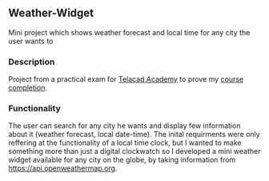 ## Weather-Widget

Mini project which shows weather forecast and local time for any city the user wants to

### Description

Project from a practical exam for [Telacad Academy](https://www.telacad.ro/) to prove my [course completion](https://cursuri.telacad.ro/certificates/ae41df63b9f84c3b8abeb648a2227868).

### Functionality
The user can search for any city he wants and display few information about it (weather forecast, local date-time). The inital requirments were only reffering at the functionality of a local time clock, but I wanted to make something more than just a digital clockwatch so I developed a mini weather widget available for any city on the globe, by taking information from https://api.openweathermap.org.
